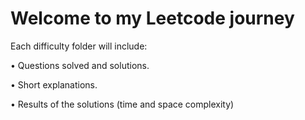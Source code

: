 # Welcome to my Leetcode journey
Each difficulty folder will include:

• Questions solved and solutions.

• Short explanations.

• Results of the solutions (time and space complexity)
